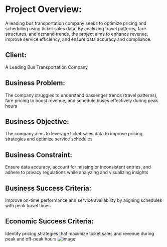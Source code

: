 # Project Overview:
A leading bus transportation company seeks to optimize pricing and scheduling using ticket sales data. By analyzing travel patterns, fare structures, and demand trends, the project aims to enhance revenue, improve service efficiency, and ensure data accuracy and compliance.

## Client: 
A Leading Bus Transportation Company

## Business Problem: 
The company struggles to understand passenger trends (travel patterns), fare pricing to boost revenue, and schedule buses effectively during peak hours

## Business Objective: 
The company aims to leverage ticket sales data to improve pricing strategies and optimize service schedules

## Business Constraint: 
Ensure data accuracy, account for missing or inconsistent entries, and adhere to privacy regulations while analyzing and visualizing insights

## Business Success Criteria: 
Improve on-time performance and service availability by aligning schedules with peak travel times

## Economic Success Criteria: 
Identify pricing strategies that maximize ticket sales and revenue during peak and off-peak hours
![image](https://github.com/user-attachments/assets/62b40caf-5fe7-45cc-bcfc-d571ea1e0187)

